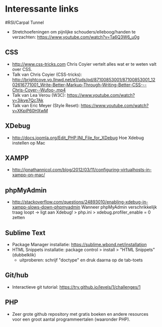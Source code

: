 # Interessante links

#RSI/Carpal Tunnel
- Stretchoefeningen om pijnlijke schouders/elleboog/handen te verzachten: https://www.youtube.com/watch?v=Ta6Q3W6_u0g

## CSS
- http://www.css-tricks.com Chris Coyier vertelt alles wat er te weten valt over CSS.
- Talk van Chris Coyier (CSS-tricks): http://brightcove.vo.llnwd.net/e1/uds/pd/87100853001/87100853001_1202616771001_Write-Better-Markup-Through-Writing-Better-CSS---Chris-Coyer--Wufoo-.mp4
- Talk van Lea Verou (W3C): https://www.youtube.com/watch?v=3ikye7Qc7Ak
- Talk van Eric Meyer (Style Reset): https://www.youtube.com/watch?v=XKpiP60HXwM

## XDebug
- http://docs.joomla.org/Edit_PHP.INI_File_for_XDebug Hoe Xdebug instellen op Mac

## XAMPP
-  http://jonathannicol.com/blog/2012/03/11/configuring-virtualhosts-in-xampp-on-mac/

## phpMyAdmin
- http://stackoverflow.com/questions/24893010/enabling-xdebug-in-xampp-slows-down-phpmyadmin Wanneer phpMyAdmin verschrikkelijk traag loopt -> ligt aan Xdebug! > php.ini > xdebug.profiler_enable = 0 zetten

## Sublime Text
- Package Manager installatie: https://sublime.wbond.net/installation
- HTML Snippets installatie: package control > install > "HTML Snippets" (dubbelklik)
    - uitproberen: schrijf "doctype" en druk daarna op de tab-toets

## Git/hub
- Interactieve git tutorial: https://try.github.io/levels/1/challenges/1

## PHP
- Zeer grote github repository met gratis boeken en andere resources voor een groot aantal programmeertalen (waaronder PHP).
